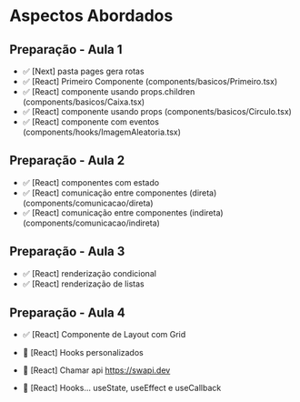 # Aspectos Abordados

## Preparação - Aula 1

- ✅ [Next] pasta pages gera rotas
- ✅ [React] Primeiro Componente (components/basicos/Primeiro.tsx)
- ✅ [React] componente usando props.children (components/basicos/Caixa.tsx)
- ✅ [React] componente usando props (components/basicos/Circulo.tsx)
- ✅ [React] componente com eventos (components/hooks/ImagemAleatoria.tsx)

## Preparação - Aula 2

- ✅ [React] componentes com estado
- ✅ [React] comunicação entre componentes (direta) (components/comunicacao/direta)
- ✅ [React] comunicação entre componentes (indireta) (components/comunicacao/indireta)

## Preparação - Aula 3

- ✅ [React] renderização condicional
- ✅ [React] renderização de listas

## Preparação - Aula 4

- ✅ [React] Componente de Layout com Grid
- 🔴 [React] Hooks personalizados
- 🔴 [React] Chamar api https://swapi.dev

- 🔴 [React] Hooks... useState, useEffect e useCallback
